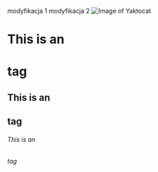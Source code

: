 

modyfikacja 1
modyfikacja 2
![Image of Yaktocat](https://octodex.github.com/images/yaktocat.png)

# This is an <h1> tag
## This is an <h2> tag
###### This is an <h6> tag
